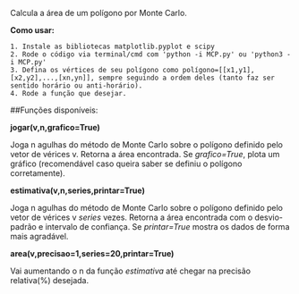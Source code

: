 Calcula a área de um polígono por Monte Carlo. 

**Como usar:**
	
	1. Instale as bibliotecas matplotlib.pyplot e scipy
	2. Rode o código via terminal/cmd com 'python -i MCP.py' ou 'python3 -i MCP.py'
	3. Defina os vértices de seu polígono como polígono=[[x1,y1],[x2,y2],...,[xn,yn]], sempre seguindo a ordem deles (tanto faz ser sentido horário ou anti-horário).
	4. Rode a função que desejar.
	
##Funções disponíveis:

__jogar(v,n,grafico=True)__

Joga n agulhas do método de Monte Carlo sobre o polígono definido pelo vetor de vérices v. Retorna a área encontrada.
Se _grafico=True_, plota um gráfico (recomendável caso queira saber se definiu o polígono corretamente).

__estimativa(v,n,series,printar=True)__

Joga n agulhas do método de Monte Carlo sobre o polígono definido pelo vetor de vérices v _series_ vezes. Retorna a área encontrada com o desvio-padrão e intervalo de confiança. 
Se _printar=True_ mostra os dados de forma mais agradável. 

__area(v,precisao=1,series=20,printar=True)__

Vai aumentando o n da função _estimativa_ até chegar na precisão relativa(%) desejada. 

